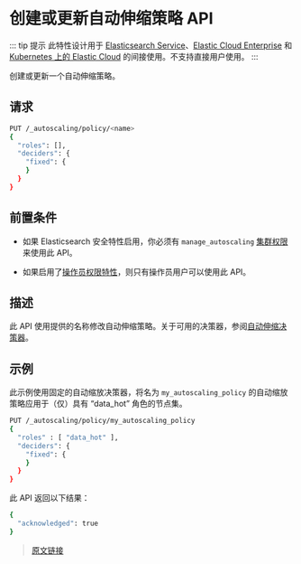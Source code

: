# 创建或更新自动伸缩策略 API

::: tip 提示
此特性设计用于 [Elasticsearch Service](https://www.elastic.co/cloud/elasticsearch-service/signup?baymax=docs-body&elektra=docs)、[Elastic Cloud Enterprise](https://www.elastic.co/guide/en/cloud-enterprise/current) 和 [Kubernetes 上的 Elastic Cloud](https://www.elastic.co/guide/en/cloud-on-k8s/current) 的间接使用。不支持直接用户使用。
:::

创建或更新一个自动伸缩策略。

## 请求

```bash
PUT /_autoscaling/policy/<name>
{
  "roles": [],
  "deciders": {
    "fixed": {
    }
  }
}
```

## 前置条件

- 如果 Elasticsearch 安全特性启用，你必须有 `manage_autoscaling` [集群权限](/secure_the_elastic_statck/user_authorization/security_privileges.html#集群权限)来使用此 API。

- 如果启用了[操作员权限特性](/secure_the_elastic_stack/operator_privileges/operator_privileges)，则只有操作员用户可以使用此 API。

## 描述

此 API 使用提供的名称修改自动伸缩策略。关于可用的决策器，参阅[自动伸缩决策器](/autoscaling/autoscaling_deciders)。

## 示例

此示例使用固定的自动缩放决策器，将名为 `my_autoscaling_policy` 的自动缩放策略应用于（仅）具有 “data_hot” 角色的节点集。

```bash
PUT /_autoscaling/policy/my_autoscaling_policy
{
  "roles" : [ "data_hot" ],
  "deciders": {
    "fixed": {
    }
  }
}
```

此 API 返回以下结果：

```bash
{
  "acknowledged": true
}
```

> [原文链接](https://www.elastic.co/guide/en/elasticsearch/reference/current/autoscaling-put-autoscaling-policy.html)
